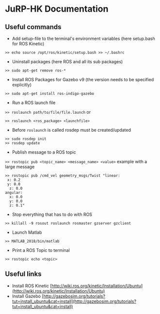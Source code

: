 # JuRP-HK Documentation


## Useful commands
* Add setup-file to the terminal's environment variables (here setup.bash for ROS Kinetic)

 ```>> echo source /opt/ros/kinetic/setup.bash >> ~/.bashrc```

* Uninstall packages (here ROS and all its sub packages)

```>> sudo apt-get remove ros-*```

* Install ROS Packages for Gazebo v9 (the version needs to be specified explicitly)
 
 ```>> sudo apt-get install ros-indigo-gazebo```

* Run a ROS launch file
 
 ```>> roslaunch path/to/file/file.launch```
 or
 
 ```>> roslaunch <ros_package> <launchfile>```
 
 * Before `roslaunch` is called rosdep must be created/updated

```
>> sudo rosdep init
>> rosdep update
```

* Publish message to a ROS topic 
 
 ```>> rostopic pub <topic_name> <message_name> <value>```
 example with a large message
 ```
 >> rostopic pub /cmd_vel geometry_msgs/Twist "linear:
  x: 0.2
  y: 0.0
   z: 0.0
angular:
   x: 0.0
   y: 0.0
   z: 0.1"
 ```
  
* Stop everything that has to do with ROS

```>> killall -9 rosout roslaunch rosmaster gzserver gzclient```

* Launch Matlab
 
 ```>> MATLAB_2018/bin/matlab```

* Print a ROS Topic to terminal
 
 ```>> rostopic echo <topic>```



## Useful links


* Install ROS Kinetic
[http://wiki.ros.org/kinetic/Installation/Ubuntu](http://wiki.ros.org/kinetic/Installation/Ubuntu)
* Install Gazebo
[http://gazebosim.org/tutorials?tut=install_ubuntu&cat=install](http://gazebosim.org/tutorials?tut=install_ubuntu&cat=install)
